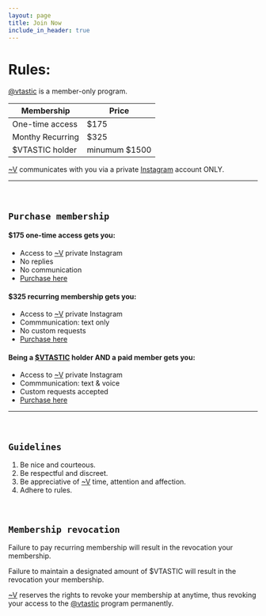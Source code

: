 ```yaml
---
layout: page
title: Join Now
include_in_header: true
---
```


# Rules: 


[@vtastic](https://pages.github.com/) is a member-only program.

| Membership | Price |
| --- | --- |
| One-time access | $175 |
| Monthy Recurring | $325 |
| $VTASTIC holder | minumum $1500 |

[~V](https://pages.github.com/) communicates with you via a private [Instagram](https://pages.github.com/) account ONLY.

________
<br>

## `Purchase membership`

#### $175 one-time access gets you:
- Access to [~V](https://pages.github.com/) private Instagram
- No replies
- No communication
- [Purchase here](https://pages.github.com/)

#### $325 recurring membership gets you:
- Access to [~V](https://pages.github.com/) private Instagram
- Commmunication: text only
- No custom requests
- [Purchase here](https://pages.github.com/)

#### Being a [$VTASTIC](https://pages.github.com/) holder AND a paid member gets you:
- Access to [~V](../v) private Instagram
- Commmunication: text & voice
- Custom requests accepted
- [Purchase here](https://pages.github.com/)

________
<br>

## `Guidelines`

1. Be nice and courteous.
2. Be respectful and discreet.
3. Be appreciative of [~V](https://pages.github.com/) time, attention and affection.
4. Adhere to rules.

<br>

## `Membership revocation`

Failure to pay recurring membership will result in the revocation your membership.

Failure to maintain a designated amount of $VTASTIC will result in the revocation your membership.

[~V](https://pages.github.com/) reserves the rights to revoke your membership at anytime, thus revoking your access to the [@vtastic](https://pages.github.com/) program permanently.






